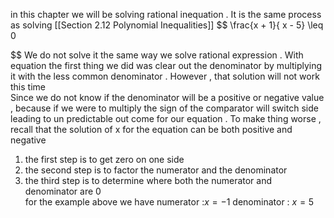 in this chapter we will be solving  rational  inequation  .   It is the same process as solving  [[Section 2.12  Polynomial Inequalities]] 
$$
\frac{x + 1}{ x - 5} \leq    0  

$$
We do  not  solve it the same way we solve rational  expression  . With equation the first thing  we did  was  clear out the denominator by  multiplying it  with the less  common denominator  .   However    , that solution will not work  this  time  
Since we do not  know  if the denominator will be a positive or negative value   ,  because  if we were to  multiply  the   sign of the comparator will switch  side  leading  to  un predictable out  come  for  our equation  . To make thing  worse , recall that the solution of x  for the equation can be  both  positive and negative 
1. the first step  is to  get zero  on  one side 
2. the second step is to factor   the  numerator and the denominator   
3. the third step  is to determine  where  both the numerator and denominator are  0  
 for the example above we  have   numerator :$x=−1$ denominator : $x=5$ 
 